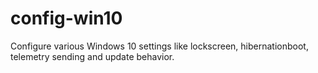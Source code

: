 # config-win10
Configure various Windows 10 settings like lockscreen, hibernationboot, telemetry sending and update behavior.
